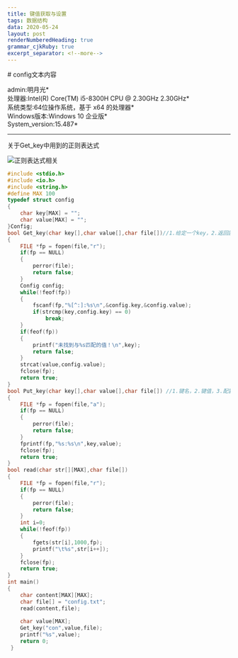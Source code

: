 ```yaml
---
title: 键值获取与设置
tags: 数据结构
data: 2020-05-24
layout: post
renderNumberedHeading: true
grammar_cjkRuby: true
excerpt_separator: <!--more-->
---
```

<p align="center"></p>
<!--more-->
 # config文本内容      
       
admin:明月光*      
处理器:Intel(R) Core(TM) i5-8300H CPU @ 2.30GHz 2.30GHz*      
系统类型:64位操作系统，基于 x64 的处理器*      
Windows版本:Windows 10 企业版*       
System_version:15.487*      


----------


关于Get_key中用到的正则表达式            

![正则表达式相关](https://cdn.jsdelivr.net/gh/26018/img/image/正则.png)  

```c++
#include <stdio.h>
#include <io.h>
#include <string.h> 
#define MAX 100
typedef struct config
{
	char key[MAX] = "";
	char value[MAX] = "";
}Config; 
bool Get_key(char key[],char value[],char file[])//1.给定一个key，2.返回匹配的value，3.配置文件名
{
	FILE *fp = fopen(file,"r");
	if(fp == NULL)
	{
		perror(file); 
		return false;
	}
	Config config;
	while(!feof(fp))
	{
		fscanf(fp,"%[^:]:%s\n",&config.key,&config.value);
		if(strcmp(key,config.key) == 0)
			break;
	}
	if(feof(fp))
	{
		printf("未找到与%s匹配的值！\n",key);	
		return false;
	}
	strcat(value,config.value);
	fclose(fp); 
	return true;   
}
bool Put_key(char key[],char value[],char file[]) //1.键名，2.键值，3.配置文件名 
{
	FILE *fp = fopen(file,"a");
	if(fp == NULL)
	{
		perror(file);
		return false;
	}
	fprintf(fp,"%s:%s\n",key,value); 
	fclose(fp);
	return true;
}
bool read(char str[][MAX],char file[])
{
	FILE *fp = fopen(file,"r");
	if(fp == NULL)
	{
		perror(file);
		return false;
	}
	int i=0;
	while(!feof(fp))
	{
		fgets(str[i],1000,fp);
		printf("\t%s",str[i++]);
	}
	fclose(fp);
	return true;
}
int main()
{
	char content[MAX][MAX];
	char file[] = "config.txt";
	read(content,file);
	
	char value[MAX];
	Get_key("con",value,file);
	printf("%s",value);
	return 0;
 }
```

